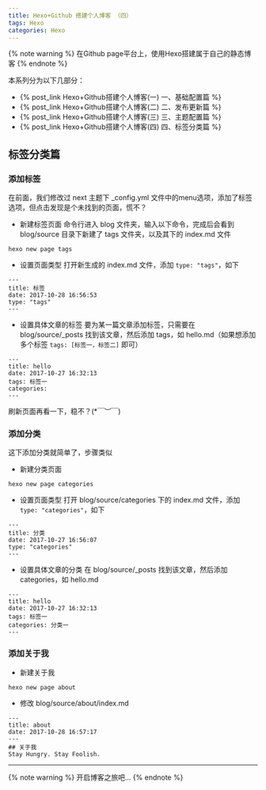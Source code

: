```yaml
---
title: Hexo+Github 搭建个人博客 （四）
tags: Hexo
categories: Hexo
---
```


{% note warning %}
在Github page平台上，使用Hexo搭建属于自己的静态博客
{% endnote %}

本系列分为以下几部分：
* {% post_link Hexo+Github搭建个人博客(一) 一、基础配置篇 %}
* {% post_link Hexo+Github搭建个人博客(二) 二、发布更新篇 %}
* {% post_link Hexo+Github搭建个人博客(三) 三、主题配置篇 %}
* {% post_link Hexo+Github搭建个人博客(四) 四、标签分类篇 %}

## 标签分类篇

### 添加标签
在前面，我们修改过 next 主题下 _config.yml 文件中的menu选项，添加了标签选项，但点击发现是个未找到的页面，慌不？

* 新建标签页面
命令行进入 blog 文件夹，输入以下命令，完成后会看到 blog/source 目录下新建了 tags 文件夹，以及其下的 index.md 文件
```
hexo new page tags
```

* 设置页面类型
打开新生成的 index.md 文件，添加 `type: "tags"`，如下
```
---
title: 标签
date: 2017-10-28 16:56:53
type: "tags"
---
```

* 设置具体文章的标签
要为某一篇文章添加标签，只需要在 blog/source/_posts 找到该文章，然后添加 tags，如 hello.md（如果想添加多个标签 `tags: [标签一，标签二]` 即可）
```
---
title: hello
date: 2017-10-27 16:32:13
tags: 标签一
categories: 
---
```

刷新页面再看一下，稳不？(*￣︶￣)

### 添加分类
这下添加分类就简单了，步骤类似

* 新建分类页面
```
hexo new page categories
```

* 设置页面类型
打开 blog/source/categories 下的 index.md 文件，添加 `type: "categories"`，如下
```
---
title: 分类
date: 2017-10-27 16:56:07
type: "categories"
---
```

* 设置具体文章的分类
在 blog/source/_posts 找到该文章，然后添加 categories，如 hello.md
```
---
title: hello
date: 2017-10-27 16:32:13
tags: 标签一
categories: 分类一
---

```

### 添加关于我
* 新建关于我
```
hexo new page about
```

* 修改 blog/source/about/index.md
```
---
title: about
date: 2017-10-28 16:57:17
---
## 关于我
Stay Hungry. Stay Foolish.
```

---

{% note warning %}
开启博客之旅吧...
{% endnote %}